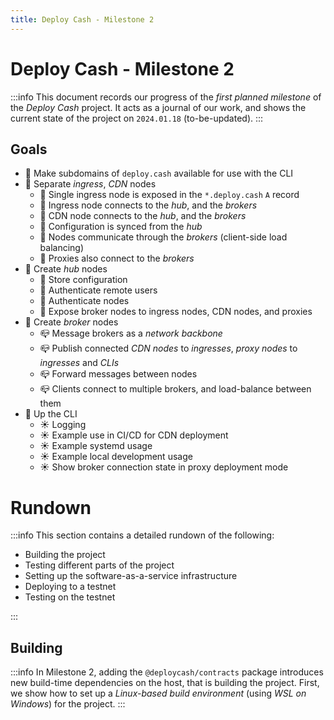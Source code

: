 ```yaml
---
title: Deploy Cash - Milestone 2
---
```


# Deploy Cash - Milestone 2

:::info
This document records our progress of the _first planned milestone_ of the _Deploy Cash_ project. It acts as a journal of our work, and shows the current state of the project on `2024.01.18` (to-be-updated).
:::

## Goals

* 🚀 Make subdomains of `deploy.cash` available for use with the CLI
* 🚀 Separate _ingress_, _CDN_ nodes
    * 📡 Single ingress node is exposed in the `*.deploy.cash` `A` record
    * 📡 Ingress node connects to the _hub_, and the _brokers_
    * 📡 CDN node connects to the _hub_, and the _brokers_
    * 📡 Configuration is synced from the _hub_
    * 📡 Nodes communicate through the _brokers_ (client-side load balancing)
    * 📡 Proxies also connect to the _brokers_
* 🚀 Create _hub_ nodes
    * 🤝 Store configuration
    * 🤝 Authenticate remote users
    * 🤝 Authenticate nodes
    * 🤝 Expose broker nodes to ingress nodes, CDN nodes, and proxies
* 🚀 Create _broker_ nodes
    * 📪 Message brokers as a _network backbone_
    * 📪 Publish connected _CDN nodes_ to _ingresses_, _proxy nodes_ to _ingresses_ and _CLIs_
    * 📪 Forward messages between nodes
    * 📪 Clients connect to multiple brokers, and load-balance between them
* 🚀 Up the CLI
    * ☀️ Logging
    * ☀️ Example use in CI/CD for CDN deployment
    * ☀️ Example systemd usage
    * ☀️ Example local development usage
    * ☀️ Show broker connection state in proxy deployment mode

# Rundown

:::info
This section contains a detailed rundown of the following:

* Building the project
* Testing different parts of the project
* Setting up the software-as-a-service infrastructure
* Deploying to a testnet
* Testing on the testnet

:::

## Building

:::info
In Milestone 2, adding the `@deploycash/contracts` package introduces new build-time dependencies on the host, that is building the project. First, we show how to set up a _Linux-based build environment_ (using _WSL on Windows_) for the project.
:::


